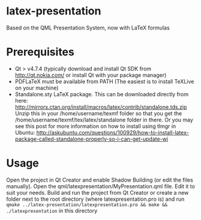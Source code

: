latex-presentation
==================

Based on the QML Presentation System, now with LaTeX formulas

# Prerequisites

* Qt > v4.7.4 (typically download and install Qt SDK from http://qt.nokia.com/ or install Qt with your package manager)
* PDFLaTeX must be available from PATH (The easiest is to install TeXLive on your machine)
* Standalone.sty LaTeX package. This can be downloaded directly from here: http://mirrors.ctan.org/install/macros/latex/contrib/standalone.tds.zip
Unzip this in your /home/username/texmf folder so that you get the /home/username/texmf/tex/latex/standalone folder in there.
Or you may see this post for more information on how to install using tlmgr in Ubuntu:
http://askubuntu.com/questions/100929/how-to-install-latex-package-called-standalone-properly-so-i-can-get-update-wi

# Usage

Open the project in Qt Creator and enable Shadow Building (or edit the files manually).
Open the qml/latexpresentation/MyPresentation.qml file.
Edit it to suit your needs.
Build and run the project from Qt Creator or create a new folder next to the root directory (where latexpresentation.pro is) and run 
`qmake ../latex-presentation/latexpresentation.pro && make && ./latexpresentation`
in this directory
